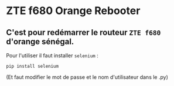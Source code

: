 # ZTE f680 Orange Rebooter

C'est pour redémarrer le routeur ``ZTE f680`` d'orange sénégal.
---
Pour l'utiliser il faut installer ``selenium`` :
```
pip install selenium
```

(Et faut modifier le mot de passe et le nom d'utilisateur dans le .py)

